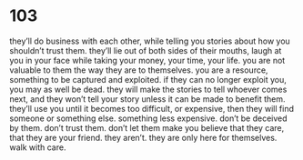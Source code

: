 # 103

they’ll do business with each other, while telling you stories about how you shouldn’t trust them. they’ll lie out of both sides of their mouths, laugh at you in your face while taking your money, your time, your life. you are not valuable to them the way they are to themselves. you are a resource, something to be captured and exploited. if they can no longer exploit you, you may as well be dead. they will make the stories to tell whoever comes next, and they won’t tell your story unless it can be made to benefit them. they’ll use you until it becomes too difficult, or expensive, then they will find someone or something else. something less expensive. don’t be deceived by them. don’t trust them. don’t let them make you believe that they care, that they are your friend. they aren’t. they are only here for themselves. walk with care.